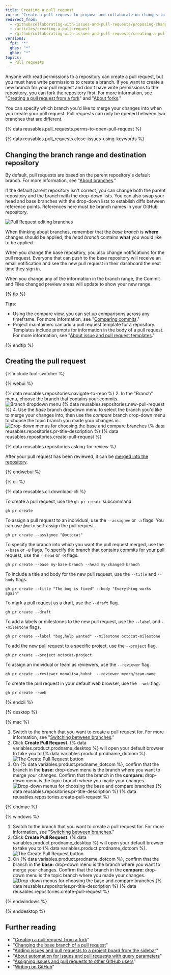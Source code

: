 ```yaml
---
title: Creating a pull request
intro: "Create a pull request to propose and collaborate on changes to a repository. These changes are proposed in a *branch*, which ensures that the default branch only contains finished and approved work."
redirect_from:
  - /github/collaborating-with-issues-and-pull-requests/proposing-changes-to-your-work-with-pull-requests/creating-a-pull-request
  - /articles/creating-a-pull-request
  - /github/collaborating-with-issues-and-pull-requests/creating-a-pull-request
versions:
  fpt: "*"
  ghes: "*"
  ghae: "*"
topics:
  - Pull requests
---
```


Anyone with read permissions to a repository can create a pull request, but you must have write permissions to create a branch. If you want to create a new branch for your pull request and don't have write permissions to the repository, you can fork the repository first. For more information, see "[Creating a pull request from a fork](/articles/creating-a-pull-request-from-a-fork)" and "[About forks](/articles/about-forks)."

You can specify which branch you'd like to merge your changes into when you create your pull request. Pull requests can only be opened between two branches that are different.

{% data reusables.pull_requests.perms-to-open-pull-request %}

{% data reusables.pull_requests.close-issues-using-keywords %}

## Changing the branch range and destination repository

By default, pull requests are based on the parent repository's default branch. For more information, see "[About branches](/github/collaborating-with-issues-and-pull-requests/about-branches#about-the-default-branch)."

If the default parent repository isn't correct, you can change both the parent repository and the branch with the drop-down lists. You can also swap your head and base branches with the drop-down lists to establish diffs between reference points. References here must be branch names in your GitHub repository.

![Pull Request editing branches](/assets/images/help/pull_requests/pull-request-review-edit-branch.png)

When thinking about branches, remember that the _base branch_ is **where** changes should be applied, the _head branch_ contains **what** you would like to be applied.

When you change the base repository, you also change notifications for the pull request. Everyone that can push to the base repository will receive an email notification and see the new pull request in their dashboard the next time they sign in.

When you change any of the information in the branch range, the Commit and Files changed preview areas will update to show your new range.

{% tip %}

**Tips**:

- Using the compare view, you can set up comparisons across any timeframe. For more information, see "[Comparing commits](/github/committing-changes-to-your-project/comparing-commits)."
- Project maintainers can add a pull request template for a repository. Templates include prompts for information in the body of a pull request. For more information, see "[About issue and pull request templates](/articles/about-issue-and-pull-request-templates)."

{% endtip %}

## Creating the pull request

{% include tool-switcher %}

{% webui %}

{% data reusables.repositories.navigate-to-repo %} 2. In the "Branch" menu, choose the branch that contains your commits.
![Branch dropdown menu](/assets/images/help/pull_requests/branch-dropdown.png)
{% data reusables.repositories.new-pull-request %} 4. Use the _base_ branch dropdown menu to select the branch you'd like to merge your changes into, then use the _compare_ branch drop-down menu to choose the topic branch you made your changes in.
![Drop-down menus for choosing the base and compare branches](/assets/images/help/pull_requests/choose-base-and-compare-branches.png)
{% data reusables.repositories.pr-title-description %}
{% data reusables.repositories.create-pull-request %}

{% data reusables.repositories.asking-for-review %}

After your pull request has been reviewed, it can be [merged into the repository](/articles/merging-a-pull-request).

{% endwebui %}

{% cli %}

{% data reusables.cli.download-cli %}

To create a pull request, use the `gh pr create` subcommand.

```shell
gh pr create
```

To assign a pull request to an individual, use the `--assignee` or `-a` flags. You can use `@me` to self-assign the pull request.

```shell
gh pr create --assignee "@octocat"
```

To specify the branch into which you want the pull request merged, use the `--base` or `-B` flags. To specify the branch that contains commits for your pull request, use the `--head` or `-H` flags.

```shell
gh pr create --base my-base-branch --head my-changed-branch
```

To include a title and body for the new pull request, use the `--title` and `--body` flags.

```shell
gh pr create --title "The bug is fixed" --body "Everything works again"
```

To mark a pull request as a draft, use the `--draft` flag.

```shell
gh pr create --draft
```

To add a labels or milestones to the new pull request, use the `--label` and `--milestone` flags.

```shell
gh pr create --label "bug,help wanted" --milestone octocat-milestone
```

To add the new pull request to a specific project, use the `--project` flag.

```shell
gh pr create --project octocat-project
```

To assign an individual or team as reviewers, use the `--reviewer` flag.

```shell
gh pr create --reviewer monalisa,hubot  --reviewer myorg/team-name
```

To create the pull request in your default web browser, use the `--web` flag.

```shell
gh pr create --web
```

{% endcli %}

{% desktop %}

{% mac %}

1. Switch to the branch that you want to create a pull request for. For more information, see "[Switching between branches](/desktop/contributing-and-collaborating-using-github-desktop/managing-branches#switching-between-branches)."
2. Click **Create Pull Request**. {% data variables.product.prodname_desktop %} will open your default browser to take you to {% data variables.product.prodname_dotcom %}.
   ![The Create Pull Request button](/assets/images/help/desktop/mac-create-pull-request.png)
3. On {% data variables.product.prodname_dotcom %}, confirm that the branch in the **base:** drop-down menu is the branch where you want to merge your changes. Confirm that the branch in the **compare:** drop-down menu is the topic branch where you made your changes.
   ![Drop-down menus for choosing the base and compare branches](/assets/images/help/desktop/base-and-compare-branches.png)
   {% data reusables.repositories.pr-title-description %}
   {% data reusables.repositories.create-pull-request %}

{% endmac %}

{% windows %}

1. Switch to the branch that you want to create a pull request for. For more information, see "[Switching between branches](/desktop/contributing-and-collaborating-using-github-desktop/managing-branches#switching-between-branches)."
2. Click **Create Pull Request**. {% data variables.product.prodname_desktop %} will open your default browser to take you to {% data variables.product.prodname_dotcom %}.
   ![The Create Pull Request button](/assets/images/help/desktop/windows-create-pull-request.png)
3. On {% data variables.product.prodname_dotcom %}, confirm that the branch in the **base:** drop-down menu is the branch where you want to merge your changes. Confirm that the branch in the **compare:** drop-down menu is the topic branch where you made your changes.
   ![Drop-down menus for choosing the base and compare branches](/assets/images/help/desktop/base-and-compare-branches.png)
   {% data reusables.repositories.pr-title-description %}
   {% data reusables.repositories.create-pull-request %}

{% endwindows %}

{% enddesktop %}

## Further reading

- "[Creating a pull request from a fork](/articles/creating-a-pull-request-from-a-fork)"
- "[Changing the base branch of a pull request](/articles/changing-the-base-branch-of-a-pull-request)"
- "[Adding issues and pull requests to a project board from the sidebar](/articles/adding-issues-and-pull-requests-to-a-project-board/#adding-issues-and-pull-requests-to-a-project-board-from-the-sidebar)"
- "[About automation for issues and pull requests with query parameters](/issues/tracking-your-work-with-issues/creating-issues/about-automation-for-issues-and-pull-requests-with-query-parameters)"
- "[Assigning issues and pull requests to other GitHub users](/issues/tracking-your-work-with-issues/managing-issues/assigning-issues-and-pull-requests-to-other-github-users)"
- "[Writing on GitHub](/github/writing-on-github)"
